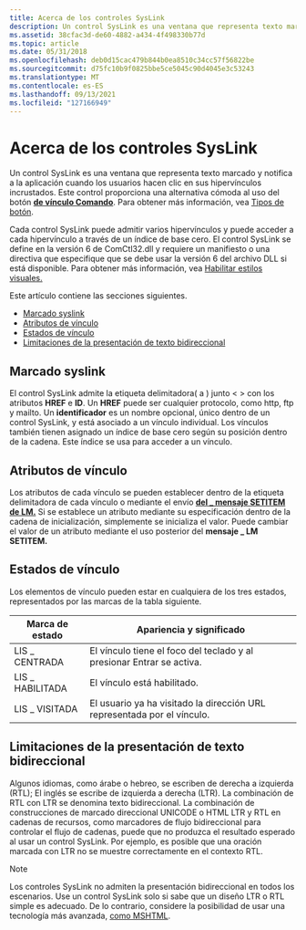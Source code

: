 ```yaml
---
title: Acerca de los controles SysLink
description: Un control SysLink es una ventana que representa texto marcado y notifica a la aplicación cuando los usuarios hacen clic en sus hipervínculos incrustados. Este control proporciona una alternativa práctica al uso del botón de vínculo Comando. Para obtener más información, vea Tipos de botón.
ms.assetid: 38cfac3d-de60-4882-a434-4f498330b77d
ms.topic: article
ms.date: 05/31/2018
ms.openlocfilehash: deb0d15cac479b844b0ea8510c34cc57f56822be
ms.sourcegitcommit: d75fc10b9f0825bbe5ce5045c90d4045e3c53243
ms.translationtype: MT
ms.contentlocale: es-ES
ms.lasthandoff: 09/13/2021
ms.locfileid: "127166949"
---
```

# <a name="about-syslink-controls"></a>Acerca de los controles SysLink

Un control SysLink es una ventana que representa texto marcado y notifica a la aplicación cuando los usuarios hacen clic en sus hipervínculos incrustados. Este control proporciona una alternativa cómoda al uso del botón [**de vínculo Comando**](button-styles.md). Para obtener más información, vea [Tipos de botón](button-types-and-styles.md).

Cada control SysLink puede admitir varios hipervínculos y puede acceder a cada hipervínculo a través de un índice de base cero. El control SysLink se define en la versión 6 de ComCtl32.dll y requiere un manifiesto o una directiva que especifique que se debe usar la versión 6 del archivo DLL si está disponible. Para obtener más información, vea [Habilitar estilos visuales.](cookbook-overview.md)

Este artículo contiene las secciones siguientes.

-   [Marcado syslink](#syslink-markup)
-   [Atributos de vínculo](#link-attributes)
-   [Estados de vínculo](#link-states)
-   [Limitaciones de la presentación de texto bidireccional](#limitations-on-bidirectional-text-display)

## <a name="syslink-markup"></a>Marcado syslink

El control SysLink admite la etiqueta delimitadora( a ) junto &lt; &gt; con los atributos **HREF** e **ID**. Un **HREF** puede ser cualquier protocolo, como http, ftp y mailto. Un **identificador** es un nombre opcional, único dentro de un control SysLink, y está asociado a un vínculo individual. Los vínculos también tienen asignado un índice de base cero según su posición dentro de la cadena. Este índice se usa para acceder a un vínculo.

## <a name="link-attributes"></a>Atributos de vínculo

Los atributos de cada vínculo se pueden establecer dentro de la etiqueta delimitadora de cada vínculo o mediante el envío [**del \_ mensaje SETITEM de LM.**](lm-setitem.md) Si se establece un atributo mediante su especificación dentro de la cadena de inicialización, simplemente se inicializa el valor. Puede cambiar el valor de un atributo mediante el uso posterior del **mensaje \_ LM SETITEM.**

## <a name="link-states"></a>Estados de vínculo

Los elementos de vínculo pueden estar en cualquiera de los tres estados, representados por las marcas de la tabla siguiente.



| Marca de estado   | Apariencia y significado                                            |
|--------------|-------------------------------------------------------------------|
| LIS \_ CENTRADA | El vínculo tiene el foco del teclado y al presionar Entrar se activa. |
| LIS \_ HABILITADA | El vínculo está habilitado.                                              |
| LIS \_ VISITADA | El usuario ya ha visitado la dirección URL representada por el vínculo.     |



 

## <a name="limitations-on-bidirectional-text-display"></a>Limitaciones de la presentación de texto bidireccional

Algunos idiomas, como árabe o hebreo, se escriben de derecha a izquierda (RTL); El inglés se escribe de izquierda a derecha (LTR). La combinación de RTL con LTR se denomina texto bidireccional. La combinación de construcciones de marcado direccional UNICODE o HTML LTR y RTL en cadenas de recursos, como marcadores de flujo bidireccional para controlar el flujo de cadenas, puede que no produzca el resultado esperado al usar un control SysLink. Por ejemplo, es posible que una oración marcada con LTR no se muestre correctamente en el contexto RTL.

> [!Note]  
> Los controles SysLink no admiten la presentación bidireccional en todos los escenarios. Use un control SysLink solo si sabe que un diseño LTR o RTL simple es adecuado. De lo contrario, considere la posibilidad de usar una tecnología más avanzada, [como MSHTML](/previous-versions/windows/internet-explorer/ie-developer/platform-apis/aa753630(v=vs.85)).

 

 

 
